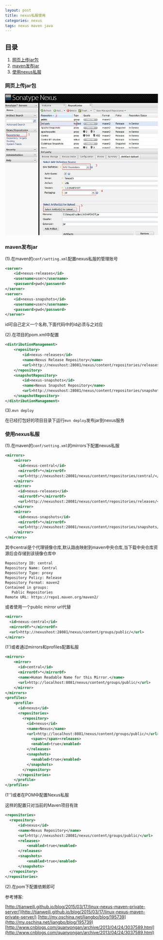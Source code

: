 ```yaml
---
layout: post
title: nexus私服使用
categories: nexus
tags: nexus maven java
---
```


## 目录
1. [网页上传jar包](#网页上传jar包)
2. [maven发布jar](#maven发布jar)
3. [使用nexus私服](#使用nexus私服)

### 网页上传jar包

![nexus.jpg](/images/nexus.jpg)

### maven发布jar

(1).在maven的`conf/setting.xml`配置nexus私服的管理账号

```XML
<server>
    <id>nexus-releases</id>
    <username>user</username>
    <password>pwd</password>
</server>
<server>
    <id>nexus-snapshots</id>
    <username>user</username>
    <password>pwd</password>
</server>
```

id可自己定义一个名称,下面代码中的id必须与之对应

(2).在项目的pom.xml中配置

```XML
<distributionManagement>
    <repository>
        <id>nexus-releases</id>
        <name>Nexus Release Repository</name>
        <url>http://nexushost:28081/nexus/content/repositories/releases/</url>
    </repository>
    <snapshotRepository>
        <id>nexus-snapshots</id>
        <name>Nexus Snapshot Repository</name>
        <url>http://nexushost:28081/nexus/content/repositories/snapshots/</url>
    </snapshotRepository>
</distributionManagement>
```

(3).`mvn deploy`

在已经打包好的项目目录下运行`mvn deploy`发布jar到nexus服务

### 使用nexus私服

(1).在maven的`conf/setting.xml`的mirrors下配置nexus私服

```XML
<mirrors>
    <mirror>
      <id>nexus-central</id>
      <mirrorOf>*</mirrorOf>
      <url>http://nexushost:28081/nexus/content/repositories/central/</url>
    </mirror>
    <mirror>
      <id>nexus-releases</id>
      <mirrorOf>*</mirrorOf>
      <url>http://nexushost:28081/nexus/content/repositories/releases/</url>
    </mirror>
    <mirror>
      <id>nexus-snapshots</id>
      <mirrorOf>*</mirrorOf>
      <url>http://nexushost:28081/nexus/content/repositories/snapshots/</url>
    </mirror>
</mirrors>
```

其中central是个代理镜像仓库,默认路由映射到maven中央仓库,当下载中央仓库资源后会存储到该镜像仓库中

```
Repository ID: central
Repository Name: Central
Repository Type: proxy
Repository Policy: Release
Repository Format: maven2
Contained in groups: 
   Public Repositories
Remote URL: https://repo1.maven.org/maven2/
```

或者使用一个public mirror url代替

```XML
<mirror>
  <id>nexus-central</id>
  <mirrorOf>*</mirrorOf>
  <url>http://nexushost:28081/nexus/content/groups/public/</url>
</mirror>
```

(1')或者通过mirrors和profiles配置私服

```XML
<mirrors>
    <mirror>
      <id>central</id>
      <mirrorOf>*</mirrorOf>
      <name>Human Readable Name for this Mirror.</name>
      <url>http://localhost:8081/nexus/content/groups/public/</url>
    </mirror>
</mirrors>
<profiles>
    <profile>
      <id>nexus</id>
      <repositories>
        <repository>
          <id>nexus</id>
          <name>Nexus</name>
          <url>http://localhost:8081/nexus/content/groups/public/</url>
            <span></span><releases>
            <enabled>true</enabled>
          </releases>
          <snapshots>
            <enabled>true</enabled>
          </snapshots>
        </repository>
      </repositories>
    </profile>
</profiles>
```

(1'')或者在POM中配置Nexus私服

这样的配置只对当前的Maven项目有效

```XML
<repositories>
  <repository>
      <id>nexus</id>
      <name>Nexus Repository</name>
      <url>http://nexushost:28081/nexus/content/groups/public/</url>
      <releases>
          <enabled>true</enabled>
      </releases>
      <snapshots>
          <enabled>true</enabled>
      </snapshots>
  </repository>
</repositories>
```

(2).在pom下配置依赖即可


参考博客:

[http://tianweili.github.io/blog/2015/03/17/linux-nexus-maven-private-server/](http://tianweili.github.io/blog/2015/03/17/linux-nexus-maven-private-server/)
[http://my.oschina.net/liangbo/blog/195739](http://my.oschina.net/liangbo/blog/195739)
[http://www.cnblogs.com/quanyongan/archive/2013/04/24/3037589.html](http://www.cnblogs.com/quanyongan/archive/2013/04/24/3037589.html)